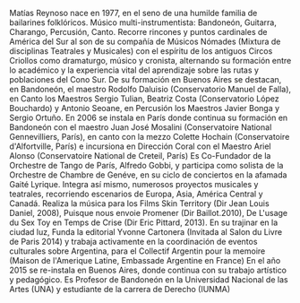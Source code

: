 Matías Reynoso nace en 1977, en el seno de una humilde familia de bailarines folklóricos. Músico
multi-instrumentista: Bandoneón, Guitarra, Charango, Percusión, Canto. Recorre rincones y puntos
cardinales de América del Sur al son de su compañía de Músicos Nómades (Mixtura de disciplinas
Teatrales y Musicales) con el espíritu de los antiguos Circos Criollos como dramaturgo, músico y
cronista, alternando su formación entre lo académico y la experiencia vital del aprendizaje sobre las
rutas y poblaciones del Cono Sur.
De su formación en Buenos Aires se destacan, en Bandoneón, el maestro Rodolfo Daluisio
(Conservatorio Manuel de Falla), en Canto los Maestros Sergio Tulian, Beatriz Costa (Conservatorio
López Bouchardo) y Antonio Seoane, en Percusión los Maestros Javier Bonga y Sergio Ortuño.
En 2006 se instala en París donde continua su formación en Bandoneón con el maestro Juan José
Mosalini (Conservatoire National Gennevilliers, París), en canto con la mezzo Colette Hochain
(Conservatoire d'Alfortville, París) e incursiona en Dirección Coral con el Maestro Ariel Alonso
(Conservatoire National de Creteil, París)
Es Co-Fundador de la Orchestre de Tango de París, Alfredo Gobbi, y participa como solista de la
Orchestre de Chambre de Genéve, en su ciclo de conciertos en la afamada Gaité Lyrique. Integra así
mismo, numerosos proyectos musicales y teatrales, recorriendo escenarios de Europa, Asia, América
Central y Canadá. Realiza la música para los Films Skin Territory (Dir Jean Louis Daniel, 2008),
Puisque nous envoie Promener (Dir Baillot.2010), De L'usage du Sex Toy en Temps de Crise (Dir Eric
Pittard, 2013). En su trajinar en la ciudad luz, Funda la editorial Yvonne Cartonera (Invitada al Salon
du Livre de Paris 2014) y trabaja activamente en la coordinación de eventos culturales sobre
Argentina, para el Collectif Argentin pour la memoire (Maison de l'Amerique Latine, Embassade
Argentine en France)
En el año 2015 se re-instala en Buenos Aires, donde continua con su trabajo artístico y pedagógico.
Es Profesor de Bandoneón en la Universidad Nacional de las Artes (UNA) y estudiante de la carrera
de Derecho (IUNMA)

